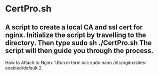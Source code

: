 # CertPro.sh
A script to create a local CA and ssl cert for nginx.
Initialize the script by travelling to the directory.
Then type sudo sh ./CertPro.sh
The script will then guide you through the process.
-------------------------
How to Attach to Nginx
1.Run in terminal: sudo nano /etc/nginx/sites-enabled/default
2.
